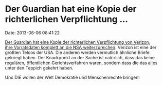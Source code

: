 Der Guardian hat eine Kopie der richterlichen Verpflichtung \...
================================================================

Date: 2013-06-06 08:41:22

[Der Guardian hat eine Kopie der richterlichen Verpflichtung von
Verizon, ihre Vorratsdaten komplett an die NSA
weiterzureichen](http://www.guardian.co.uk/world/2013/jun/06/nsa-phone-records-verizon-court-order).
Verizon ist eine der größten Telcos der USA. Die anderen werden
vermutlich ähnliche Briefe gekriegt haben. Der Knackpunkt an der Sache
ist natürlich, dass das keine regulären, öffentlichen Gerichtsverfahren
waren, sondern dass die das alles unter den Teppich gekehrt haben.

Und DIE wollen der Welt Demokratie und Menschenrechte bringen!
